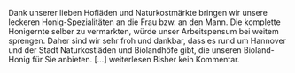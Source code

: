 Dank unserer lieben Hofläden und Naturkostmärkte bringen wir unsere leckeren Honig-Spezialitäten
an die Frau bzw. an den Mann. Die komplette Honigernte selber zu vermarkten, würde
unser Arbeitspensum bei weitem sprengen. Daher sind wir sehr froh und dankbar, dass
es rund um Hannover und der Stadt Naturkostläden und Biolandhöfe gibt, die unseren
Bioland-Honig für Sie anbieten. […]
weiterlesen Bisher kein Kommentar.
